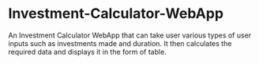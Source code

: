 # Investment-Calculator-WebApp
An Investment Calculator WebApp that can take user various types of user inputs such as investments made and duration. It then calculates the required data and displays it in the form of table.
